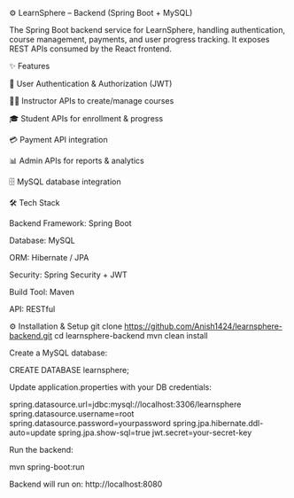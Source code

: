 ⚙️ LearnSphere – Backend (Spring Boot + MySQL)

The Spring Boot backend service for LearnSphere, handling authentication, course management, payments, and user progress tracking. It exposes REST APIs consumed by the React frontend.

✨ Features

🔐 User Authentication & Authorization (JWT)

👨‍🏫 Instructor APIs to create/manage courses

🎓 Student APIs for enrollment & progress

💳 Payment API integration

📊 Admin APIs for reports & analytics

🗄️ MySQL database integration

🛠 Tech Stack

Backend Framework: Spring Boot

Database: MySQL

ORM: Hibernate / JPA

Security: Spring Security + JWT

Build Tool: Maven

API: RESTful

⚙️ Installation & Setup
git clone https://github.com/Anish1424/learnsphere-backend.git
cd learnsphere-backend
mvn clean install


Create a MySQL database:

CREATE DATABASE learnsphere;


Update application.properties with your DB credentials:

spring.datasource.url=jdbc:mysql://localhost:3306/learnsphere
spring.datasource.username=root
spring.datasource.password=yourpassword
spring.jpa.hibernate.ddl-auto=update
spring.jpa.show-sql=true
jwt.secret=your-secret-key


Run the backend:

mvn spring-boot:run


Backend will run on: http://localhost:8080
